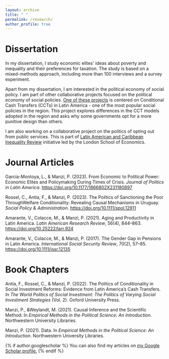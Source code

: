 ```yaml
---
layout: archive
title: " "
permalink: /research/
author_profile: true
---
```


# Dissertation 

In my dissertation, I study economic elites' ideas about poverty and inequality and their preferences for taxation. The study is based on a mixed-methods approach, including more than 100 interviews and a survey experiment. 

Apart from my dissertation, I am interested in the political economy of social policy. I am part of other collaborative projects focused on the political economy of social policies. [One of these projects](https://condicionalidades.wordpress.com/) is centered on Conditional Cash Transfers (CCTs) in Latin America - one of the most popular social policies in the region. This project explores differences in the CCT models adopted in the region and asks why some governments opt for a more punitive design than others. 

I am also working on a collaborative project on the politics of opting out from public services. This is part of [Latin American and Caribbean Inequality Review](https://lacir.lse.ac.uk/) initiative led by the London School of Economics. 


# Journal Articles

García-Montoya, L., & Manzi, P. (2023). From Economic to Political Power: Economic Elites and Policymaking During Times of Crisis. *Journal of Politics in Latin America*. https://doi.org/10.1177/1866802X231180897

Rossel, C., Antía, F., & Manzi, P. (2023). The Politics of Sanctioning the Poor ThroughWelfare Conditionality: Revealing Causal Mechanisms in Uruguay. *Social Policy & Administration*. https://doi.org/10.1111/spol.12911

Amarante, V., Colacce, M., & Manzi, P. (2021). Aging and Productivity in Latin America. *Latin American Research Review*, 56(4), 844–863. https://doi.org/10.25222/larr.924

Amarante, V., Colacce, M., & Manzi, P. (2017). The Gender Gap in Pensions in Latin America. *International Social Security Review*, 70(2), 57–85. https://doi.org/10.1111/issr.12135

# Book Chapters

Antía, F., Rossel, C., & Manzi, P. (2022). The Politics of Conditionality in Social Investment Reforms: Evidence from Latin America’s Cash Transfers. *In The World Politics of Social Investment: The Politics of Varying Social Investment Strategies* (Vol. 2). Oxford University Press.

Manzi, P., &Weylandt, M. (2021). Causal Inference and the Scientific Method. In *Empirical Methods in the Political Science: An Introduction*. Northwestern University Libraries.

Manzi, P. (2021). Data. In *Empirical Methods in the Political Science: An Introduction*. Northwestern University Libraries.






{% if author.googlescholar %}
  You can also find my articles on <u><a href="{{author.googlescholar}}">my Google Scholar profile</a>.</u>
{% endif %}

